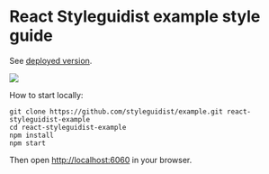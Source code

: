 # React Styleguidist example style guide

See [deployed version](https://react-styleguidist.js.org/examples/basic/).

![](http://wow.sapegin.me/3q0F1Y1P321k/Image%202016-04-12%20at%207.25.03%20PM.png)

How to start locally:

```
git clone https://github.com/styleguidist/example.git react-styleguidist-example
cd react-styleguidist-example
npm install
npm start
```

Then open [http://localhost:6060](http://localhost:6060) in your browser.
